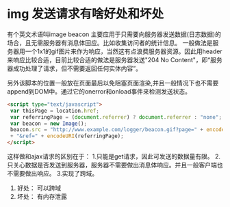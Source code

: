# img 发送请求有啥好处和坏处
有个英文术语叫image beacon
主要应用于只需要向服务器发送数据(日志数据)的场合，且无需服务器有消息体回应。比如收集访问者的统计信息。
一般做法是服务器用一个1x1的gif图片来作为响应，当然这有点浪费服务器资源。因此用header来响应比较合适，目前比较合适的做法是服务器发送"204 No Content"，即“服务器成功处理了请求，但不需要返回任何实体内容”。

另外该脚本的位置一般放在页面最后以免阻塞页面渲染,并且一般情况下也不需要append到DOM中。通过它的onerror和onload事件来检测发送状态。
```html
<script type="text/javascript">
 var thisPage = location.href;
 var referringPage = (document.referrer) ? document.referrer : "none";
 var beacon = new Image();
 beacon.src = "http://www.example.com/logger/beacon.gif?page=" + encodeURI(thisPage)
 + "&ref=" + encodeURI(referringPage);
</script>
```

这样做和ajax请求的区别在于：
1.只能是get请求，因此可发送的数据量有限。
2.只关心数据是否发送到服务器，服务器不需要做出消息体响应。并且一般客户端也不需要做出响应。
3.实现了跨域。

1. 好处： 可以跨域
2. 坏处： 有内存泄露